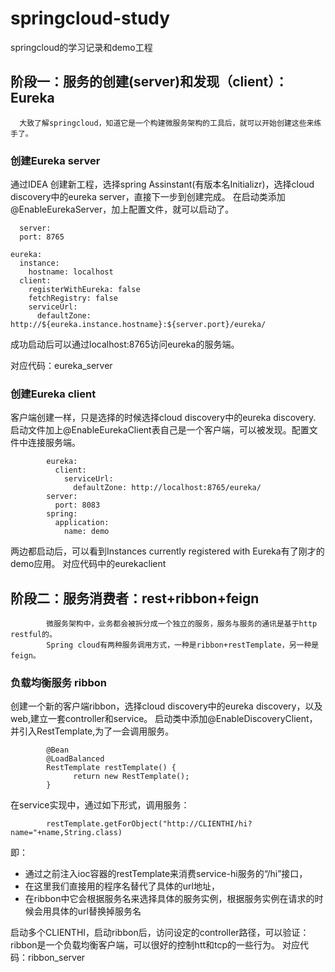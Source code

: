 # springcloud-study
springcloud的学习记录和demo工程

## 阶段一：服务的创建(server)和发现（client）：Eureka
      大致了解springcloud，知道它是一个构建微服务架构的工具后，就可以开始创建这些来练手了。
      
### 创建Eureka server

通过IDEA 创建新工程，选择spring Assinstant(有版本名Initializr)，选择cloud discovery中的eureka server，直接下一步到创建完成。
在启动类添加@EnableEurekaServer，加上配置文件，就可以启动了。

      server:
      port: 8765

    eureka:
      instance:
        hostname: localhost
      client:
        registerWithEureka: false
        fetchRegistry: false
        serviceUrl:
          defaultZone: http://${eureka.instance.hostname}:${server.port}/eureka/

成功启动后可以通过localhost:8765访问eureka的服务端。

对应代码：eureka_server

### 创建Eureka client
客户端创建一样，只是选择的时候选择cloud discovery中的eureka discovery.
启动文件加上@EnableEurekaClient表自己是一个客户端，可以被发现。配置文件中连接服务端。

            eureka:
              client:
                serviceUrl:
                  defaultZone: http://localhost:8765/eureka/
            server:
              port: 8083
            spring:
              application:
                name: demo

两边都启动后，可以看到Instances currently registered with Eureka有了刚才的demo应用。
对应代码中的eurekaclient


## 阶段二：服务消费者：rest+ribbon+feign

            微服务架构中，业务都会被拆分成一个独立的服务，服务与服务的通讯是基于http restful的。
            Spring cloud有两种服务调用方式，一种是ribbon+restTemplate，另一种是feign。

### 负载均衡服务 ribbon
创建一个新的客户端ribbon，选择cloud discovery中的eureka discovery，以及web,建立一套controller和service。
启动类中添加@EnableDiscoveryClient，并引入RestTemplate,为了一会调用服务。

            @Bean
            @LoadBalanced
            RestTemplate restTemplate() {
                  return new RestTemplate();
            }

在service实现中，通过如下形式，调用服务：

            restTemplate.getForObject("http://CLIENTHI/hi?name="+name,String.class)
即：
   * 通过之前注入ioc容器的restTemplate来消费service-hi服务的“/hi”接口，
   * 在这里我们直接用的程序名替代了具体的url地址，
   * 在ribbon中它会根据服务名来选择具体的服务实例，根据服务实例在请求的时候会用具体的url替换掉服务名
 

启动多个CLIENTHI，启动ribbon后，访问设定的controller路径，可以验证：ribbon是一个负载均衡客户端，可以很好的控制htt和tcp的一些行为。
对应代码：ribbon_server
